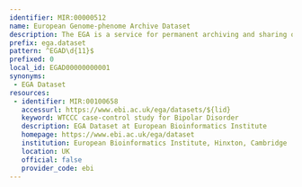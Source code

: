 ```yaml
---
identifier: MIR:00000512
name: European Genome-phenome Archive Dataset
description: The EGA is a service for permanent archiving and sharing of all types of personally identifiable genetic and phenotypic data resulting from biomedical research projects. The EGA contains exclusive data collected from individuals whose consent agreements authorize data release only for specific research use or to bona fide researchers. Strict protocols govern how information is managed, stored and distributed by the EGA project. This collection references 'Datasets'.
prefix: ega.dataset
pattern: ^EGAD\d{11}$
prefixed: 0
local_id: EGAD00000000001
synonyms:
 - EGA Dataset
resources:
 - identifier: MIR:00100658
   accessurl: https://www.ebi.ac.uk/ega/datasets/${lid}
   keyword: WTCCC case-control study for Bipolar Disorder
   description: EGA Dataset at European Bioinformatics Institute
   homepage: https://www.ebi.ac.uk/ega/dataset
   institution: European Bioinformatics Institute, Hinxton, Cambridge
   location: UK
   official: false
   provider_code: ebi
---
```

